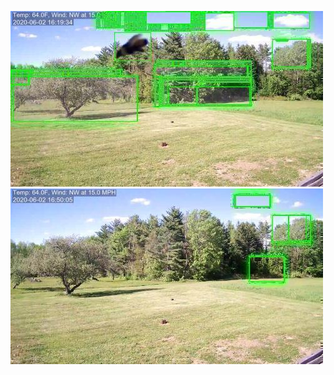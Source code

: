 ![20200602-161909-164914](in/20200602/20200602-161909-164914_0_.jpg)
![20200602-164919-171924](in/20200602/20200602-164919-171924_0_.jpg)
